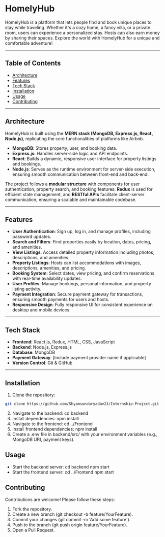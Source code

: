 # HomelyHub

HomelyHub is a platform that lets people find and book unique places to stay while traveling. Whether it's a cozy home, a fancy villa, or a private room, users can experience a personalized stay. Hosts can also earn money by sharing their spaces. Explore the world with HomelyHub for a unique and comfortable adventure!

---

## Table of Contents
- [Architecture](#architecture)
- [Features](#features)
- [Tech Stack](#tech-stack)
- [Installation](#installation)
- [Usage](#usage)
- [Contributing](#contributing)

---

## Architecture

HomelyHub is built using the **MERN stack (MongoDB, Express.js, React, Node.js)**, replicating the core functionalities of platforms like Airbnb.  

- **MongoDB**: Stores property, user, and booking data.  
- **Express.js**: Handles server-side logic and API endpoints.  
- **React**: Builds a dynamic, responsive user interface for property listings and bookings.  
- **Node.js**: Serves as the runtime environment for server-side execution, ensuring smooth communication between front-end and back-end.  

The project follows a **modular structure** with components for user authentication, property search, and booking features. **Redux** is used for efficient state management, and **RESTful APIs** facilitate client-server communication, ensuring a scalable and maintainable codebase.

---

## Features

- **User Authentication**: Sign up, log in, and manage profiles, including password updates.  
- **Search and Filters**: Find properties easily by location, dates, pricing, and amenities.  
- **View Listings**: Access detailed property information including photos, descriptions, and amenities.  
- **Property Listings**: Hosts can list accommodations with images, descriptions, amenities, and pricing.  
- **Booking System**: Select dates, view pricing, and confirm reservations with real-time availability updates.  
- **User Profiles**: Manage bookings, personal information, and property listing activity.  
- **Payment Integration**: Secure payment gateway for transactions, ensuring smooth payments for users and hosts.  
- **Responsive Design**: Fully responsive UI for consistent experience on desktop and mobile devices.  

---

## Tech Stack

- **Frontend**: React.js, Redux, HTML, CSS, JavaScript  
- **Backend**: Node.js, Express.js  
- **Database**: MongoDB  
- **Payment Gateway**: [Include payment provider name if applicable]  
- **Version Control**: Git & GitHub  

---

## Installation

1. Clone the repository:
```bash
git clone https://github.com/Shyamsundaryadav23/Internship-Project.git
```
2. Navigate to the backend:
   cd backend
3. Install dependencies:
   npm install
4. Navigate to the frontend:
   cd ../Frontend
5. Install frontend dependencies:
   npm install
6. Create a .env file in backend/src/ with your environment variables (e.g., MongoDB URI, payment keys).
## Usage
* Start the backend server:
  cd backend
  npm start
* Start the frontend server:
  cd ../Frontend
  npm start

## Contributing
Contributions are welcome! Please follow these steps:
  1. Fork the repository.
  2. Create a new branch (git checkout -b feature/YourFeature).
  3. Commit your changes (git commit -m 'Add some feature').
  4. Push to the branch (git push origin feature/YourFeature).
  5. Open a Pull Request.




